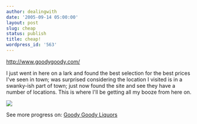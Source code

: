 ```yaml
---
author: dealingwith
date: '2005-09-14 05:00:00'
layout: post
slug: cheap
status: publish
title: cheap!
wordpress_id: '563'
---
```


http://www.goodygoody.com/

I just went in here on a lark and found the best selection for the best prices
I've seen in town; was surprised considering the location I visited is in a
swanky-ish part of town; just now found the site and see they have a number of
locations. This is where I'll be getting all my booze from here on.

![][1]

See more progress on: [Goody Goody Liquors][2]

   [1]: http://www.goodygoody.com/images/stores/store15.jpg

   [2]: http://www.43places.com/people/progress/dealingwith?on=957736

